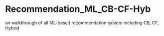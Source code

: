 # Recommendation_ML_CB-CF-Hyb
an walkthrough of all ML-based recommendation system including CB, CF, Hybrid

